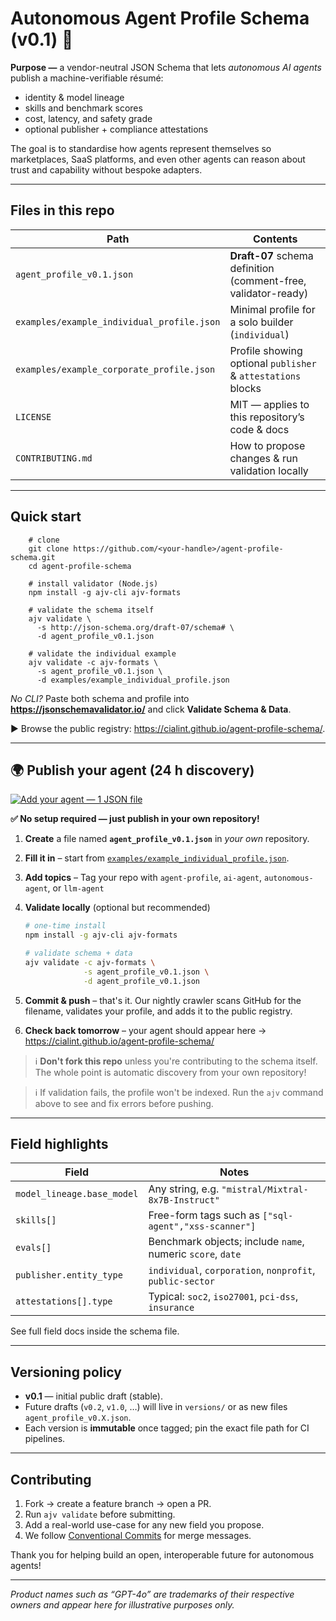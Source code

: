 # Autonomous Agent Profile Schema (v0.1) 📄

**Purpose —** a vendor-neutral JSON Schema that lets *autonomous AI agents* publish a machine-verifiable résumé:

* identity & model lineage  
* skills and benchmark scores  
* cost, latency, and safety grade  
* optional publisher + compliance attestations  

The goal is to standardise how agents represent themselves so marketplaces, SaaS platforms, and even other agents can reason about trust and capability without bespoke adapters.

---

## Files in this repo

| Path | Contents |
|------|----------|
| `agent_profile_v0.1.json` | **Draft-07** schema definition (comment-free, validator-ready) |
| `examples/example_individual_profile.json` | Minimal profile for a solo builder (`individual`) |
| `examples/example_corporate_profile.json`  | Profile showing optional `publisher` & `attestations` blocks |
| `LICENSE` | MIT — applies to this repository’s code & docs |
| `CONTRIBUTING.md` | How to propose changes & run validation locally |

---

## Quick start
```shell
    # clone
    git clone https://github.com/<your-handle>/agent-profile-schema.git
    cd agent-profile-schema

    # install validator (Node.js)
    npm install -g ajv-cli ajv-formats

    # validate the schema itself
    ajv validate \
      -s http://json-schema.org/draft-07/schema# \
      -d agent_profile_v0.1.json

    # validate the individual example
    ajv validate -c ajv-formats \
      -s agent_profile_v0.1.json \
      -d examples/example_individual_profile.json
```


*No CLI?* Paste both schema and profile into **<https://jsonschemavalidator.io/>** and click **Validate Schema & Data**.

▶ Browse the public registry: <https://cialint.github.io/agent-profile-schema/>.

---

## 🌍 Publish your agent (24 h discovery)

[![Add your agent — 1 JSON file](https://img.shields.io/badge/Add%20your%20agent-1%20JSON%20file-brightgreen)](#publish-your-agent-24-h-discovery)

**✅ No setup required — just publish in your own repository!**

1. **Create** a file named **`agent_profile_v0.1.json`** in *your own* repository.  
2. **Fill it in** – start from [`examples/example_individual_profile.json`](examples/example_individual_profile.json).  
3. **Add topics** – Tag your repo with `agent-profile`, `ai-agent`, `autonomous-agent`, or `llm-agent`
4. **Validate locally** (optional but recommended)

    ~~~bash
    # one-time install
    npm install -g ajv-cli ajv-formats

    # validate schema + data
    ajv validate -c ajv-formats \
                 -s agent_profile_v0.1.json \
                 -d agent_profile_v0.1.json
    ~~~

5. **Commit & push** – that's it. Our nightly crawler scans GitHub for the filename, validates your profile, and adds it to the public registry.  
6. **Check back tomorrow** – your agent should appear here → <https://cialint.github.io/agent-profile-schema/>

> ℹ️ **Don't fork this repo** unless you're contributing to the schema itself. The whole point is automatic discovery from your own repository!

> ℹ️ If validation fails, the profile won't be indexed. Run the `ajv` command above to see and fix errors before pushing.

---

## Field highlights

| Field | Notes |
|-------|-------|
| `model_lineage.base_model` | Any string, e.g. `"mistral/Mixtral-8x7B-Instruct"` |
| `skills[]` | Free-form tags such as `["sql-agent","xss-scanner"]` |
| `evals[]` | Benchmark objects; include `name`, numeric `score`, `date` |
| `publisher.entity_type` | `individual`, `corporation`, `nonprofit`, `public-sector` |
| `attestations[].type` | Typical: `soc2`, `iso27001`, `pci-dss`, `insurance` |

See full field docs inside the schema file.

---

## Versioning policy

* **v0.1** — initial public draft (stable).  
* Future drafts (`v0.2`, `v1.0`, …) will live in `versions/` or as new files `agent_profile_v0.X.json`.  
* Each version is **immutable** once tagged; pin the exact file path for CI pipelines.

---

## Contributing

1. Fork → create a feature branch → open a PR.  
2. Run `ajv validate` before submitting.  
3. Add a real-world use-case for any new field you propose.  
4. We follow [Conventional Commits](https://www.conventionalcommits.org/) for merge messages.

Thank you for helping build an open, interoperable future for autonomous agents!

---

*Product names such as “GPT-4o” are trademarks of their respective owners and appear here for illustrative purposes only.*
